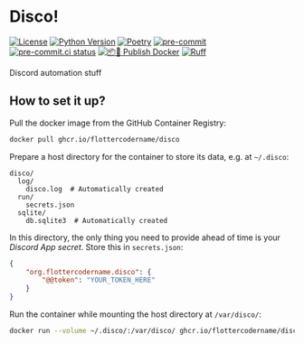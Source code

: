 # Disco!

[![License](https://img.shields.io/github/license/FlotterCodername/disco)](https://github.com/FlotterCodername/disco/blob/main/LICENSE.txt)
[![Python Version](https://img.shields.io/badge/python-3.12-blue)](https://www.python.org/downloads/)
[![Poetry](https://img.shields.io/endpoint?url=https://python-poetry.org/badge/v0.json)](https://python-poetry.org/)
[![pre-commit](https://img.shields.io/badge/pre--commit-enabled-brightgreen?logo=pre-commit)](https://github.com/pre-commit/pre-commit)
[![pre-commit.ci status](https://results.pre-commit.ci/badge/github/FlotterCodername/disco/main.svg)](https://results.pre-commit.ci/latest/github/FlotterCodername/disco/main)
[![📦🐳 Publish Docker](https://github.com/FlotterCodername/disco/actions/workflows/publish-docker.yml/badge.svg)](https://github.com/FlotterCodername/disco/actions/workflows/publish-docker.yml)
[![Ruff](https://img.shields.io/endpoint?url=https://raw.githubusercontent.com/astral-sh/ruff/main/assets/badge/v2.json)](https://github.com/astral-sh/ruff)
<!--[![☝️🧐 pre-commit](https://github.com/FlotterCodername/disco/actions/workflows/pre-commit.yml/badge.svg)](https://github.com/FlotterCodername/disco/actions/workflows/pre-commit.yml)-->

Discord automation stuff

## How to set it up?

Pull the docker image from the GitHub Container Registry:

```bash
docker pull ghcr.io/flottercodername/disco
```

Prepare a host directory for the container to store its data, e.g. at `~/.disco`:

```
disco/
  log/
    disco.log  # Automatically created
  run/
    secrets.json
  sqlite/
    db.sqlite3  # Automatically created
```

In this directory, the only thing you need to provide ahead of time is your *Discord App secret*. Store this in
`secrets.json`:

```json
{
    "org.flottercodername.disco": {
        "@@token": "YOUR_TOKEN_HERE"
    }
}
```

Run the container while mounting the host directory at `/var/disco/`:

```bash
docker run --volume ~/.disco/:/var/disco/ ghcr.io/flottercodername/disco
```
